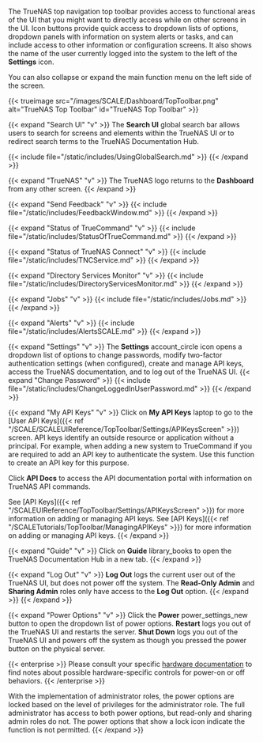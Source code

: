 &NewLine;

The TrueNAS top navigation top toolbar provides access to functional areas of the UI that you might want to directly access while on other screens in the UI.
Icon buttons provide quick access to dropdown lists of options, dropdown panels with information on system alerts or tasks, and can include access to other information or configuration screens.
It also shows the name of the user currently logged into the system to the left of the **Settings** icon.

You can also collapse or expand the main function menu on the left side of the screen.

{{< trueimage src="/images/SCALE/Dashboard/TopToolbar.png" alt="TrueNAS Top Toolbar" id="TrueNAS Top Toolbar" >}}

{{< expand "Search UI" "v" >}}
The **Search UI** global search bar allows users to search for screens and elements within the TrueNAS UI or to redirect search terms to the TrueNAS Documentation Hub.

{{< include file="/static/includes/UsingGlobalSearch.md" >}}
{{< /expand >}}

{{< expand "TrueNAS" "v" >}}
The TrueNAS logo returns to the **Dashboard** from any other screen.
{{< /expand >}}

{{< expand "Send Feedback" "v" >}}
{{< include file="/static/includes/FeedbackWindow.md" >}}
{{< /expand >}}

{{< expand "Status of TrueCommand" "v" >}}
{{< include file="/static/includes/StatusOfTrueCommand.md" >}}
{{< /expand >}}

{{< expand "Status of TrueNAS Connect" "v" >}}
{{< include file="/static/includes/TNCService.md" >}}
{{< /expand >}}

{{< expand "Directory Services Monitor" "v" >}}
{{< include file="/static/includes/DirectoryServicesMonitor.md" >}}
{{< /expand >}}

{{< expand "Jobs" "v" >}}
{{< include file="/static/includes/Jobs.md" >}}
{{< /expand >}}

{{< expand "Alerts" "v" >}}
{{< include file="/static/includes/AlertsSCALE.md" >}}
{{< /expand >}}

{{< expand "Settings" "v" >}}
The **Settings** <span class="material-icons">account_circle</span> icon opens a dropdown list of options to change passwords, modify two-factor authentication settings (when configured), create and manage API keys, access the TrueNAS documentation, and to log out of the TrueNAS UI.
{{< expand "Change Password" >}}
{{< include file="/static/includes/ChangeLoggedInUserPassword.md" >}}
{{< /expand >}}

{{< expand "My API Keys" "v" >}}
Click on **My API Keys** <span class="material-icons">laptop</span> to go to the [User API Keys]({{< ref "/SCALE/SCALEUIReference/TopToolbar/Settings/APIKeysScreen" >}}) screen.
API keys identify an outside resource or application without a principal.
For example, when adding a new system to TrueCommand if you are required to add an API key to authenticate the system.
Use this function to create an API key for this purpose.

Click **API Docs** to access the API documentation portal with information on TrueNAS API commands.

See [API Keys]({{< ref "/SCALEUIReference/TopToolbar/Settings/APIKeysScreen" >}}) for more information on adding or managing API keys.
See [API Keys]({{< ref "/SCALETutorials/TopToolbar/ManagingAPIKeys" >}}) for more information on adding or managing API keys.
{{< /expand >}}

{{< expand "Guide" "v" >}}
Click on **Guide** <span class="material-icons">library_books</span> to open the TrueNAS Documentation Hub in a new tab.
{{< /expand >}}

{{< expand "Log Out" "v" >}}
**Log Out** logs the current user out of the TrueNAS UI, but does not power off the system.
The **Read-Only Admin** and **Sharing Admin** roles only have access to the **Log Out** option.
{{< /expand >}}
{{< /expand >}}

{{< expand "Power Options" "v" >}}
Click the **Power** <span class="material-icons">power_settings_new</span> button to open the dropdown list of power options.
**Restart** logs you out of the TrueNAS UI and restarts the server. **Shut Down** logs you out of the TrueNAS UI and powers off the system as though you pressed the power button on the physical server.

{{< enterprise >}}
Please consult your specific [hardware documentation](https://www.truenas.com/docs/hardware/) to find notes about possible hardware-specific controls for power-on or off behaviors.
{{< /enterprise >}}

With the implementation of administrator roles, the power options are locked based on the level of privileges for the administrator role.
The full administrator has access to both power options, but read-only and sharing admin roles do not.
The power options that show a lock icon indicate the function is not permitted.
{{< /expand >}}
